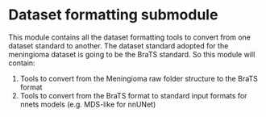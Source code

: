 # Dataset formatting submodule

This module contains all the dataset formatting tools to convert from one dataset standard to another. The dataset standard adopted for the meningioma dataset is going to be the BraTS standard. So this module will contain:

1. Tools to convert from the Meningioma raw folder structure to the BraTS format
2. Tools to convert from the BraTS format to standard input formats for nnets models (e.g. MDS-like for nnUNet)
